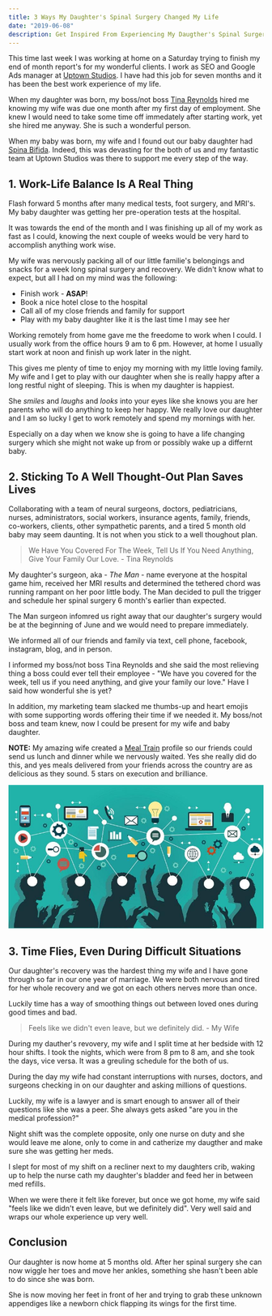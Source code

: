 ```yaml
---
title: 3 Ways My Daughter's Spinal Surgery Changed My Life
date: "2019-06-08"
description: Get Inspired From Experiencing My Daugther's Spinal Surgery and Learn How It Changed My Web Development Life In Sacramento. Become Inspired Now!
---
```


This time last week I was working at home on a Saturday trying to finish my end of month report's for my wonderful clients. I work as SEO and Google Ads manager at [Uptown Studios](https://uptownstudios.net/). I have had this job for seven months and it has been the best work experience of my life. 

When my daughter was born, my boss/not boss [Tina Reynolds](https://www.linkedin.com/in/uptownstudios/) hired me knowing my wife was due one month after my first day of employment. She knew I would need to take some time off immedately after starting work, yet she hired me anyway. She is such a wonderful person.

When my baby was born, my wife and I found out our baby daughter had [Spina Bifida](https://www.cdc.gov/ncbddd/spinabifida/facts.html). Indeed, this was devasting for the both of us and my fantastic team at Uptown Studios was there to support me every step of the way. 

## 1. Work-Life Balance Is A Real Thing 

Flash forward 5 months after many medical tests, foot surgery, and MRI's. My baby daughter was getting her pre-operation tests at the hospital. 

It was towards the end of the month and I was finishing up all of my work as fast as I could, knowing the next couple of weeks would be very hard to accomplish anything work wise. 

My wife was nervously packing all of our little familie's belongings and snacks for a week long spinal surgery and recovery. We didn't know what to expect, but all I had on my mind was the following:

- Finish work - **ASAP**!
- Book a nice hotel close to the hospital
- Call all of my close friends and family for support
- Play with my baby daughter like it is the last time I may see her

Working remotely from home gave me the freedome to work when I could. I usually work from the office hours 9 am to 6 pm. However, at home I usually start work at noon and finish up work later in the night. 

This gives me plenty of time to enjoy my morning with my little loving family. My wife and I get to play with our daughter when she is really happy after a long restful night of sleeping. This is when my daughter is happiest. 

She _smiles_ and _laughs_ and _looks_ into your eyes like she knows you are her parents who will do anything to keep her happy. We really love our daughter and I am so lucky I get to work remotely and spend my mornings with her. 

Especially on a day when we know she is going to have a life changing surgery which she might not wake up from or possibly wake up a differnt baby. 

## 2. Sticking To A Well Thought-Out Plan Saves Lives 

Collaborating with a team of neural surgeons, doctors, pediatricians, nurses, administrators, social workers, insurance agents, family, friends, co-workers, clients, other sympathetic parents, and a tired 5 month old baby may seem daunting. It is not when you stick to a well thoughout plan.

> We Have You Covered For The Week, 
> Tell Us If You Need Anything,
> Give Your Family Our Love. - Tina Reynolds

My daughter's surgeon, aka - _The Man_ - name everyone at the hospital game him, received her MRI results and determined the tethered chord was running rampant on her poor little body. The Man decided to pull the trigger and schedule her spinal surgery 6 month's earlier than expected. 

The Man surgeon infomred us right away that our daughter's surgery would be at the beginning of June and we would need to prepare immediately. 

We informed all of our friends and family via text, cell phone, facebook, instagram, blog, and in person. 

I informed my boss/not boss Tina Reynolds and she said the most relieving thing a boss could ever tell their employee - "We have you covered for the week, tell us if you need anything, and give your family our love." Have I said how wonderful she is yet?

In addition, my marketing team slacked me thumbs-up and heart emojis with some supporting words offering their time if we needed it. My boss/not boss and team knew, now I could be present for my wife and baby daughter. 

**NOTE:** My amazing wife created a [Meal Train](https://www.mealtrain.com/) profile so our friends could send us lunch and dinner while we nervously waited. Yes she really did do this, and yes meals delivered from your friends across the country are as delicious as they sound. 5 stars on execution and brilliance. 

![Collaborating](./collaborating.jpg)

## 3. Time Flies, Even During Difficult Situations

Our daughter's recovery was the hardest thing my wife and I have gone through so far in our one year of marriage. We were both nervous and tired for her whole recovery and we got on each others nerves more than once. 

Luckily time has a way of smoothing things out between loved ones during good times and bad. 

> Feels like we didn't even leave, but we definitely did. - My Wife

During my dauther's revovery, my wife and I split time at her bedside with 12 hour shifts. I took the nights, which were from 8 pm to 8 am, and she took the days, vice versa. It was a greuling schedule for the both of us. 

During the day my wife had constant interruptions with nurses, doctors, and surgeons checking in on our daughter and asking millions of questions. 

Luckily, my wife is a lawyer and is smart enough to answer all of their questions like she was a peer. She always gets asked "are you in the medical profession?" 

Night shift was the complete opposite, only one nurse on duty and she would leave me alone, only to come in and catherize my daugther and make sure she was getting her meds. 

I slept for most of my shift on a recliner next to my daughters crib, waking up to help the nurse cath my daughter's bladder and feed her in between med refills. 

When we were there it felt like forever, but once we got home, my wife said "feels like we didn't even leave, but we definitely did". Very well said and wraps our whole experience up very well. 

## Conclusion

Our daughter is now home at 5 months old. After her spinal surgery she can now wiggle her toes and move her ankles, something she hasn't been able to do since she was born. 

She is now moving her feet in front of her and trying to grab these unknown appendiges like a newborn chick flapping its wings for the first time.
